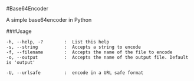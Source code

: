 #Base64Encoder

A simple base64encoder in Python

###Usage
```
-h, --help, -?        :  List this help
-s, --string          :  Accepts a string to encode
-f, --filename        :  Accepts the name of the file to encode
-o, --output          :  Accepts the name of the output file. Default is 'output'

-U, --urlsafe         :  encode in a URL safe format
```